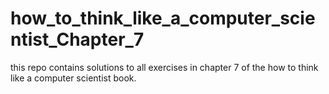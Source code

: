# how_to_think_like_a_computer_scientist_Chapter_7


this repo contains solutions to all exercises in chapter 7 of the how to think like a computer scientist book.

